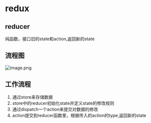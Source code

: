 # redux

## reducer
纯函数，接口旧的state和action,返回新的state

## 流程图
![image.png](https://cdn.nlark.com/yuque/0/2020/png/89543/1600309695456-3a70dca1-e930-4bf3-b860-2a655c67a0bc.png#align=left&display=inline&height=471&margin=%5Bobject%20Object%5D&name=image.png&originHeight=942&originWidth=1730&size=677038&status=done&style=none&width=865)
## 工作流程

1. 通过store来存储数据
1. store中的reducer初始化state并定义state的修改规则
1. 通过dispatch一个action来提交对数据的修改
1. action提交到reducer函数里，根据传入的action的type,返回新的state
